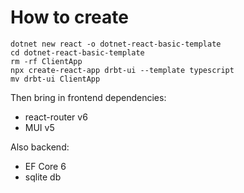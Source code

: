 # How to create

```
dotnet new react -o dotnet-react-basic-template
cd dotnet-react-basic-template
rm -rf ClientApp
npx create-react-app drbt-ui --template typescript
mv drbt-ui ClientApp
```

Then bring in frontend dependencies:

 - react-router v6
 - MUI v5

Also backend:

 - EF Core 6
 - sqlite db
